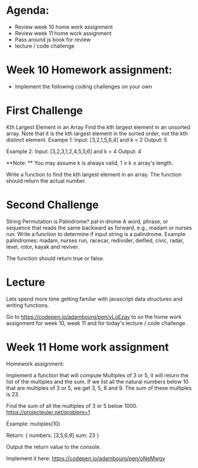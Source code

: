 # Agenda: 

* Review week 10 home work assignment
* Review week 11 home work assignment
* Pass around js book for review 
* lecture / code challenge


# Week 10 Homework assignment: 
* Implement the following coding challenges on your own

# First Challenge 
Kth Largest Element in an Array Find the kth largest element in an unsorted array. Note that it is the kth largest element in the sorted order, not the kth distinct element.
Exampe 1: Input: [3,2,1,5,6,4] and k = 2 Output: 5

Example 2: Input: [3,2,3,1,2,4,5,5,6] and k = 4 Output: 4

**Note: ** You may assume k is always valid, 1 ≤ k ≤ array's length.

Write a function to find the kth largest element in an array. The function should return the actual number.

# Second Challenge

String Permutation is Palindrome? pal·in·drome A word, phrase, or sequence that reads the same backward as forward, e.g., madam or nurses run.
Write a function to determine if input string is a palindrome. Example palindromes: madam, nurses run, racecar, redivider, deified, civic, radar, level, rotor, kayak and reviver.

The function should return true or false.


# Lecture

Lets spend more time getting familar with javascript data structures and writing functions. 

Go to https://codepen.io/adambourg/pen/yLoEzay to so the home work assignment for week 10, week 11 and for today's lecture / code challenge. 


# Week 11 Home work assignment

Homework assignment:

Implement a function that will compute Multiples of 3 or 5, it will return the list of the multiples and the sum.
If we list all the natural numbers below 10 that are multiples of 3 or 5, we get 3, 5, 6 and 9. The sum of these multiples is 23.

Find the sum of all the multiples of 3 or 5 below 1000. https://projecteuler.net/problem=1

Example: mutiples(10)

Return: { numbers: [3,5,6,9] sum: 23 }

Output the return value to the console.

Implement it here: https://codepen.io/adambourg/pen/oNeMwgy
